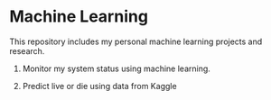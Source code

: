 # Machine Learning
This repository includes my personal machine learning projects and research. 

1. Monitor my system status using machine learning.

2. Predict live or die using data from Kaggle


